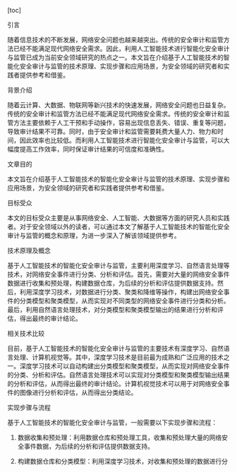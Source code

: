 
[toc]                    
                
                
引言

随着信息技术的不断发展，网络安全问题也越来越突出。传统的安全审计和监管方法已经不能满足现代网络安全需求。因此，利用人工智能技术进行智能化安全审计与监管已成为当前安全领域研究的热点之一。本文旨在介绍基于人工智能技术的智能化安全审计与监管的技术原理、实现步骤和应用场景，为安全领域的研究者和实践者提供参考和借鉴。

背景介绍

随着云计算、大数据、物联网等新兴技术的快速发展，网络安全问题也日益复杂。传统的安全审计和监管方法已经不能满足现代网络安全需求。传统的安全审计和监管方法主要依赖于人工干预和手动操作，容易出现信息丢失、错误、重复等问题，导致审计结果不可靠。同时，由于安全审计和监管需要耗费大量人力、物力和时间，因此效率也比较低。而利用人工智能技术进行智能化安全审计与监管，可以大幅度提高工作效率，同时保证审计结果的可信度和准确性。

文章目的

本文旨在介绍基于人工智能技术的智能化安全审计与监管的技术原理、实现步骤和应用场景，为安全领域的研究者和实践者提供参考和借鉴。

目标受众

本文的目标受众主要是从事网络安全、人工智能、大数据等方面的研究人员和实践者。对于安全领域以外的读者，可以通过本文了解基于人工智能技术的智能化安全审计与监管的概念和原理，为进一步深入了解该领域提供参考。

技术原理及概念

基于人工智能技术的智能化安全审计与监管，主要利用深度学习、自然语言处理等技术，对网络安全事件进行分类、分析和评估。首先，需要对大量的网络安全事件数据进行收集和预处理，构建数据仓库，为后续的分析和评估提供数据支持。然后，利用深度学习技术，对数据进行分类、聚类和降维等操作，构建出网络安全事件的分类模型和聚类模型，从而实现对不同类型的网络安全事件进行分类和分析。最后，利用自然语言处理技术，对分类模型和聚类模型输出的结果进行分析和评估，得出最终的审计结论。

相关技术比较

目前，基于人工智能技术的智能化安全审计与监管的主要技术有深度学习、自然语言处理、计算机视觉等。其中，深度学习技术是目前最为成熟和广泛应用的技术之一。深度学习技术可以自动构建出分类模型和聚类模型，从而实现对网络安全事件的分类、分析和评估。自然语言处理技术可以实现对分类模型和聚类模型输出结果的分析和评估，从而得出最终的审计结论。计算机视觉技术可以用于对网络安全事件的图像进行分析和评估，从而得出分类结论。

实现步骤与流程

基于人工智能技术的智能化安全审计与监管，一般需要以下实现步骤和流程：

1. 数据收集和预处理：利用数据仓库和预处理工具，收集和预处理大量的网络安全事件数据，为后续的分析和评估提供数据支持。

2. 构建数据仓库和分类模型：利用深度学习技术，对收集和预处理的数据进行分

